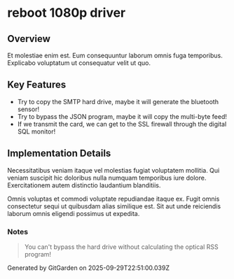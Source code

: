 # reboot 1080p driver

## Overview
Et molestiae enim est. Eum consequuntur laborum omnis fuga temporibus. Explicabo voluptatum ut consequatur velit ut quo.

## Key Features
- Try to copy the SMTP hard drive, maybe it will generate the bluetooth sensor!
- Try to bypass the JSON program, maybe it will copy the multi-byte feed!
- If we transmit the card, we can get to the SSL firewall through the digital SQL monitor!

## Implementation Details
Necessitatibus veniam itaque vel molestias fugiat voluptatem mollitia. Qui veniam suscipit hic doloribus nulla numquam temporibus iure dolore. Exercitationem autem distinctio laudantium blanditiis.
 Omnis voluptas et commodi voluptate repudiandae itaque ex. Fugit omnis consectetur sequi ut quibusdam alias similique est. Sit aut unde reiciendis laborum omnis eligendi possimus ut expedita.

### Notes
> You can't bypass the hard drive without calculating the optical RSS program!

Generated by GitGarden on 2025-09-29T22:51:00.039Z